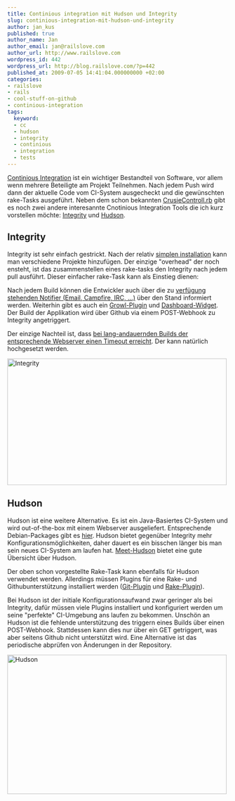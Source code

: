 ```yaml
---
title: Continious integration mit Hudson und Integrity
slug: continious-integration-mit-hudson-und-integrity
author: jan_kus
published: true
author_name: Jan
author_email: jan@railslove.com
author_url: http://www.railslove.com
wordpress_id: 442
wordpress_url: http://blog.railslove.com/?p=442
published_at: 2009-07-05 14:41:04.000000000 +02:00
categories:
- railslove
- rails
- cool-stuff-on-github
- continious-integration
tags:
  keyword:
  - cc
  - hudson
  - integrity
  - continious
  - integration
  - tests
---
```

<a href="http://martinfowler.com/articles/continuousIntegration.html">Continious Integration</a> ist ein wichtiger Bestandteil von Software, vor allem wenn mehrere Beteiligte am Projekt Teilnehmen. Nach jedem Push wird dann der aktuelle Code vom CI-System ausgecheckt und die gewünschten rake-Tasks ausgeführt. Neben dem schon bekannten <a href="http://cruisecontrolrb.thoughtworks.com/">CrusieControll.rb</a> gibt es noch zwei andere interesannte Cnotinious Integration Tools die ich kurz vorstellen möchte: <a href="http://integrityapp.com/">Integrity</a> und <a href="https://hudson.dev.java.net/">Hudson</a>.

<h2>Integrity</h2>
Integrity ist sehr einfach gestrickt. Nach der relativ <a href="http://integrityapp.com/#setup">simplen installation</a> kann man verschiedene Projekte hinzufügen. Der einzige "overhead" der noch ensteht, ist das zusammenstellen eines rake-tasks den Integrity nach jedem pull ausführt. Dieser einfacher rake-Task kann als Einstieg dienen:

<script src="http://gist.github.com/140958.js"></script>

Nach jedem Build können die Entwickler auch über die zu <a href="http://integrityapp.com/#notifiers">verfügung stehenden Notifier (Email, Campfire, IRC, ...)</a> über den Stand informiert werden. Weiterhin gibt es auch ein <a href="http://github.com/calavera/integrity-growl/tree/master">Growl-Plugin</a> und <a href="http://integrity-menu.com/">Dashboard-Widget</a>. Der Build der Applikation wird über Github via einem POST-Webhook zu Integrity angetriggert.

Der einzige Nachteil ist, dass <a href="http://groups.google.com/group/integrityapp/browse_thread/thread/d4c7a2d15b4bca19">bei lang-andauernden Builds der entsprechende Webserver einen Timeout erreicht</a>. Der kann natürlich hochgesetzt werden.

<a href="http://www.ipernity.com/doc/koos/5307600"><img src="http://u1.ipernity.com/11/76/00/5307600.fa483a9f.500.jpg" width="500" height="288" alt="Integrity" border="0"/></a>

<h2>Hudson</h2> 
Hudson ist eine weitere Alternative. Es ist ein Java-Basiertes CI-System und wird out-of-the-box mit einem Webserver ausgeliefert. Entsprechende Debian-Packages gibt es <a href="http://weblogs.java.net/blog/kohsuke/archive/2008/06/debian_packages.html">hier</a>. Hudson bietet gegenüber Integrity mehr Konfigurationsmöglichkeiten, daher dauert es ein bisschen länger bis man sein neues CI-System am laufen hat. <a href="http://wiki.hudson-ci.org/display/HUDSON/Meet+Hudson">Meet-Hudson</a> bietet eine gute Übersicht über Hudson.

Der oben schon vorgestellte Rake-Task kann ebenfalls für Hudson verwendet werden. Allerdings müssen Plugins für eine Rake- und Githubunterstützung installiert werden (<a href="http://wiki.hudson-ci.org/display/HUDSON/Git+Plugin">Git-Plugin</a> und <a href="http://wiki.hudson-ci.org/display/HUDSON/Rake+plugin">Rake-Plugin</a>).

Bei Hudson ist der initiale Konfigurationsaufwand zwar geringer als bei Integrity, dafür müssen viele Plugins installiert und konfiguriert werden um seine "perfekte" CI-Umgebung ans laufen zu bekommen. Unschön an Hudson ist die fehlende unterstützung des triggern eines Builds über einen POST-Webhook. Stattdessen kann dies nur über ein GET getriggert, was aber seitens Github nicht unterstützt wird. Eine Alternative ist das periodische abprüfen von Änderungen in der Repository.

<a href="http://www.ipernity.com/doc/koos/5307598"><img src="http://u1.ipernity.com/11/75/98/5307598.9ca4f9ba.500.jpg" width="500" height="317" alt="Hudson" border="0"/></a>
